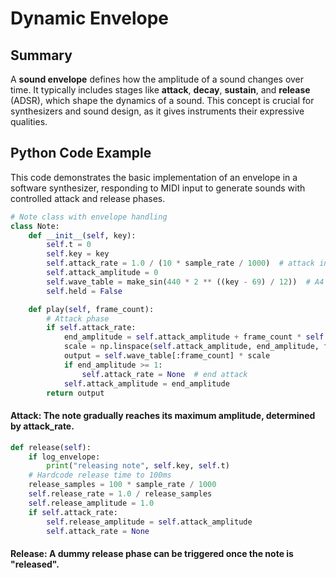 # Dynamic Envelope

## Summary

A **sound envelope** defines how the amplitude of a sound changes over time. It typically includes stages like **attack**, **decay**, **sustain**, and **release** (ADSR), which shape the dynamics of a sound. This concept is crucial for synthesizers and sound design, as it gives instruments their expressive qualities.

## Python Code Example

This code demonstrates the basic implementation of an envelope in a software synthesizer, responding to MIDI input to generate sounds with controlled attack and release phases.

```python
# Note class with envelope handling
class Note:
    def __init__(self, key):
        self.t = 0
        self.key = key
        self.attack_rate = 1.0 / (10 * sample_rate / 1000)  # attack in samples
        self.attack_amplitude = 0
        self.wave_table = make_sin(440 * 2 ** ((key - 69) / 12))  # A4 note
        self.held = False

    def play(self, frame_count):
        # Attack phase
        if self.attack_rate:
            end_amplitude = self.attack_amplitude + frame_count * self.attack_rate
            scale = np.linspace(self.attack_amplitude, end_amplitude, frame_count).clip(0, 1)
            output = self.wave_table[:frame_count] * scale
            if end_amplitude >= 1:
                self.attack_rate = None  # end attack
            self.attack_amplitude = end_amplitude
        return output

```

#### Attack: The note gradually reaches its maximum amplitude, determined by attack_rate.
```python
def release(self):
    if log_envelope:
        print("releasing note", self.key, self.t)
    # Hardcode release time to 100ms
    release_samples = 100 * sample_rate / 1000
    self.release_rate = 1.0 / release_samples
    self.release_amplitude = 1.0
    if self.attack_rate:
        self.release_amplitude = self.attack_amplitude
        self.attack_rate = None

```

#### Release: A dummy release phase can be triggered once the note is "released".



